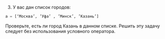 3. У вас дан список городов:
```python
a = [‘Москва’, ’Уфа’ , ’Минск’, ’Казань’]
```
Проверьте, есть ли город Казань в данном списке. Решить эту задачу следует без использования условного оператора.
